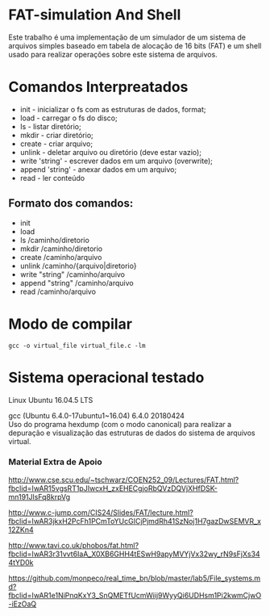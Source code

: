 # FAT-simulation And Shell
Este trabalho é uma implementação de um simulador de um sistema de arquivos simples baseado em tabela de alocação de 16 bits (FAT) e um shell usado para realizar operações sobre este sistema de arquivos.

# Comandos Interpreatados #
* init - inicializar o fs com as estruturas de dados, format;
* load - carregar o fs do disco;
* ls - listar diretório;
* mkdir - criar diretório;
* create - criar arquivo;
* unlink - deletar arquivo ou diretório (deve estar vazio);
* write 'string' - escrever dados em um arquivo (overwrite);
* append 'string' - anexar dados em um arquivo;
* read - ler conteúdo
 
## Formato dos comandos: ##
* init
* load
* ls        /caminho/diretorio 
* mkdir     /caminho/diretorio
* create    /caminho/arquivo
* unlink    /caminho/{arquivo|diretorio}
* write    "string" /caminho/arquivo
* append   "string" /caminho/arquivo
* read      /caminho/arquivo

# Modo de compilar #
```
gcc -o virtual_file virtual_file.c -lm 
```

# Sistema operacional testado #

Linux Ubuntu 16.04.5 LTS

gcc (Ubuntu 6.4.0-17ubuntu1~16.04) 6.4.0 20180424  
Uso do programa hexdump (com o modo canonical) para realizar a depuração e visualização das estruturas de dados do sistema de arquivos virtual.

### Material Extra de Apoio ###
http://www.cse.scu.edu/~tschwarz/COEN252_09/Lectures/FAT.html?fbclid=IwAR15vgsRT1pJIwcxH_zxEHECgjoRbQVzDQVjXHfDSK-mn191JlsFq8krpVg

http://www.c-jump.com/CIS24/Slides/FAT/lecture.html?fbclid=IwAR3jkxH2PcFh1PCmToYUcGICjPjmdRh41SzNoj1H7gazDwSEMVR_x12ZKn4

http://www.tavi.co.uk/phobos/fat.html?fbclid=IwAR3r31vvt6IaA_X0XB6GHH4tESwH9apyMVYjVx32wy_rN9sFjXs344tYD0k

https://github.com/monpeco/real_time_bn/blob/master/lab5/File_systems.md?fbclid=IwAR1e1NiPnqKxY3_SnQMETfUcmWiij9WyyQi6UDHsm1Pi2kwmCjwO-iEzOaQ
